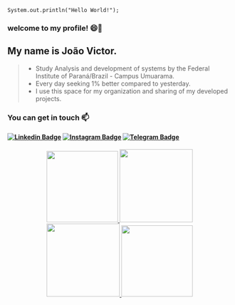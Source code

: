  ~~~
System.out.println("Hello World!");
 ~~~~
###  welcome to my profile! 😄🖤

## My name is João Victor.

  >* Study Analysis and development of systems by the Federal Institute of Paraná/Brazil - Campus Umuarama.
  >* Every day seeking 1% better compared to yesterday.
  >* I use this space for my organization and sharing of my developed projects.

### You can get in touch 📫
  
 <h4 >
  
[![Linkedin Badge](https://img.shields.io/badge/LinkedIn-0077B5?style=for-the-badge&logo=linkedin&logoColor=white)](https://www.linkedin.com/in/putzjuau/) 
[![Instagram Badge](https://img.shields.io/badge/Instagram-E4405F?style=for-the-badge&logo=instagram&logoColor=white)](https://www.instagram.com/jhon_victor1/)
[![Telegram Badge](https://img.shields.io/badge/Telegram-2CA5E0?style=for-the-badge&logo=telegram&logoColor=white)](https://t.me/putzjuau)

 </h4>


<div align="center" >
  <a href="https://github.com/putzjuau">
    <div style="width: 30rem">
      <img height="160em"src="https://github-readme-streak-stats.herokuapp.com?user=putzjuau&theme=dracula&&hide_border=true&date_format=j%20M%5B%20Y%5D&locale=pt-br" /> 
      <img height="164em"  src="https://github-readme-stats.vercel.app/api/top-langs/?username=putzjuau&theme=dracula&hide_border=true&layout=compact&langs_count=5&locale=pt-br"/>
      <img height="164em" src="https://github-readme-stats.vercel.app/api/wakatime?username=putzjuau&theme=dracula&hide_border=true&langs_count=5&layout=compact&locale=pt-br" />   
       <img height="160em"  src="https://github-readme-stats.vercel.app/api?   
      username=putzjuau&show_icons=true&theme=dracula&include_all_commits=true&count_private=true&hide_border=true&locale=pt-br"/>
    </div>
</div>


